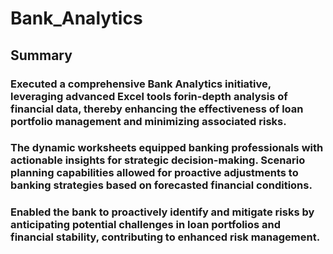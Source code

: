# Bank_Analytics

## Summary

### Executed a comprehensive Bank Analytics initiative, leveraging advanced Excel tools forin-depth analysis of financial data, thereby enhancing the effectiveness of loan portfolio management and minimizing associated risks.

### The dynamic worksheets equipped banking professionals with actionable insights for strategic decision-making. Scenario planning capabilities allowed for proactive adjustments to banking strategies based on forecasted financial conditions.

### Enabled the bank to proactively identify and mitigate risks by anticipating potential challenges in loan portfolios and financial stability, contributing to enhanced risk management.
